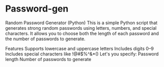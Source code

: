 # Password-gen
Random Password Generator (Python)
This is a simple Python script that generates strong random passwords using letters, numbers, and special characters.
It allows you to choose both the length of each password and the number of passwords to generate.


Features
Supports lowercase and uppercase letters
Includes digits 0–9
Includes special characters like !@#$%^&*()
Let's you specify:
Password length
Number of passwords to generate


